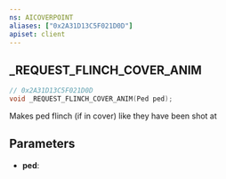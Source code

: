 ```yaml
---
ns: AICOVERPOINT
aliases: ["0x2A31D13C5F021D0D"]
apiset: client
---
```

## _REQUEST_FLINCH_COVER_ANIM

```c
// 0x2A31D13C5F021D0D
void _REQUEST_FLINCH_COVER_ANIM(Ped ped);
```

Makes ped flinch (if in cover) like they have been shot at

## Parameters
* **ped**:



